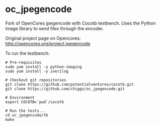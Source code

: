 oc_jpegencode
=============

Fork of OpenCores jpegencode with Cocotb testbench. Uses the Python image library to send files through the encoder.

Original project page on Opencores: http://opencores.org/project,jpegencode

To run the testbench:

    # Pre-requisites
    sudo yum install -y python-imaging
    sudo yum install -y iverilog
    
    # Checkout git repositories
    git clone https://github.com/potentialventures/cocotb.git
    git clone https://github.com/chiggs/oc_jpegencode.git
    
    # Environment
    export COCOTB=`pwd`/cocotb
    
    # Run the tests...
    cd oc_jpegencode/tb
    make
